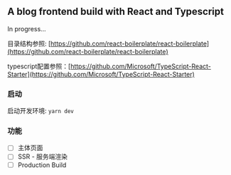 ## A blog frontend build with React and Typescript

In progress...

目录结构参照: [https://github.com/react-boilerplate/react-boilerplate](https://github.com/react-boilerplate/react-boilerplate)

typescript配置参照：[https://github.com/Microsoft/TypeScript-React-Starter](https://github.com/Microsoft/TypeScript-React-Starter)

### 启动

启动开发环境: `yarn dev`

### 功能

* [ ]  主体页面
* [ ]  SSR - 服务端渲染
* [ ]  Production Build
